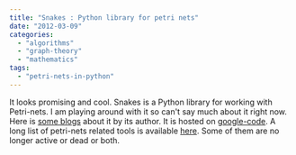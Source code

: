 ```yaml
---
title: "Snakes : Python library for petri nets"
date: "2012-03-09"
categories: 
  - "algorithms"
  - "graph-theory"
  - "mathematics"
tags: 
  - "petri-nets-in-python"
---
```


It looks promising and cool. Snakes is a Python library for working with Petri-nets. I am playing around with it so can't say much about it right now. Here is [some blogs](http://pommereau.blogspot.in/2010/01/quickly-prototyping-petri-nets-tools.html) about it by its author. It is hosted on [google-code](http://code.google.com/p/python-snakes/). A long list of petri-nets related tools is available [here](http://www.informatik.uni-hamburg.de/TGI/PetriNets/tools/). Some of them are no longer active or dead or both.
